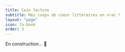 ```yaml
---
title: Coin lecture
subtitle: Mes coups de coeur littéraires en vrac !
layout: "page"
icon: fa-book
order: 3
---
```


En construction... 🚧
